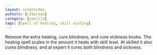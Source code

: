 ```yaml
---
layout: singleidea
authors: [rikersan]
category: [vanilla]
tags: [spell of healing, skill scaling]
---
```

Remove the extra healing, cure blindness, and cure sickness books. The healing spell scales in the amount it heals with skill level. At skilled it also cures blindness, and at expert it cures both blindness and sickness.
